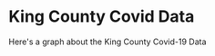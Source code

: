 # King County Covid Data

Here's a graph about the King County Covid-19 Data

<div class="flourish-embed flourish-chart" data-src="visualisation/14930024"><script src="https://public.flourish.studio/resources/embed.js"></script></div>
